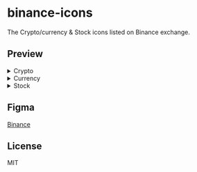 # binance-icons
The Crypto/currency & Stock icons listed on Binance exchange.

## Preview

<details>
  <summary>Crypto</summary>

| Icon | Symbol | Name |
|:----:|-------:|:-----|
| <img src="https://raw.githubusercontent.com/VadimMalykhin/binance-icons/main/crypto/1inch.svg" width="32" height="32" />   | 1inch   | 1inch                           |
| <img src="https://raw.githubusercontent.com/VadimMalykhin/binance-icons/main/crypto/aave.svg" width="32" height="32" />    | aave    | Aave                            |
| <img src="https://raw.githubusercontent.com/VadimMalykhin/binance-icons/main/crypto/acm.svg" width="32" height="32" />     | acm     | AC Milan Fan Token              |
| <img src="https://raw.githubusercontent.com/VadimMalykhin/binance-icons/main/crypto/ada.svg" width="32" height="32" />     | ada     | Cardano                         |
| <img src="https://raw.githubusercontent.com/VadimMalykhin/binance-icons/main/crypto/adx.svg" width="32" height="32" />     | adx     | AdEx                            |
| <img src="https://raw.githubusercontent.com/VadimMalykhin/binance-icons/main/crypto/aergo.svg" width="32" height="32" />   | aergo   | Aergo                           |
| <img src="https://raw.githubusercontent.com/VadimMalykhin/binance-icons/main/crypto/agix.svg" width="32" height="32" />    | agix    | SingularityNET Token            |
| <img src="https://raw.githubusercontent.com/VadimMalykhin/binance-icons/main/crypto/aion.svg" width="32" height="32" />    | aion    | AION                            |
| <img src="https://raw.githubusercontent.com/VadimMalykhin/binance-icons/main/crypto/akro.svg" width="32" height="32" />    | akro    | Akropolis                       |
| <img src="https://raw.githubusercontent.com/VadimMalykhin/binance-icons/main/crypto/algo.svg" width="32" height="32" />    | algo    | Algorand                        |
| <img src="https://raw.githubusercontent.com/VadimMalykhin/binance-icons/main/crypto/alice.svg" width="32" height="32" />   | alice   | My Neighbor Alice               |
| <img src="https://raw.githubusercontent.com/VadimMalykhin/binance-icons/main/crypto/alpha.svg" width="32" height="32" />   | alpha   | Alpha Finance Lab               |
| <img src="https://raw.githubusercontent.com/VadimMalykhin/binance-icons/main/crypto/amb.svg" width="32" height="32" />     | amb     | Ambrosus                        |
| <img src="https://raw.githubusercontent.com/VadimMalykhin/binance-icons/main/crypto/ankr.svg" width="32" height="32" />    | ankr    | Ankr                            |
| <img src="https://raw.githubusercontent.com/VadimMalykhin/binance-icons/main/crypto/ant.svg" width="32" height="32" />     | ant     | Aragon                          |
| <img src="https://raw.githubusercontent.com/VadimMalykhin/binance-icons/main/crypto/appc.svg" width="32" height="32" />    | appc    | AppCoins                        |
| <img src="https://raw.githubusercontent.com/VadimMalykhin/binance-icons/main/crypto/ar.svg" width="32" height="32" />      | ar      | Arweave                         |
| <img src="https://raw.githubusercontent.com/VadimMalykhin/binance-icons/main/crypto/ardr.svg" width="32" height="32" />    | ardr    | Ardor                           |
| <img src="https://raw.githubusercontent.com/VadimMalykhin/binance-icons/main/crypto/ark.svg" width="32" height="32" />     | ark     | Ark                             |
| <img src="https://raw.githubusercontent.com/VadimMalykhin/binance-icons/main/crypto/arpa.svg" width="32" height="32" />    | arpa    | ARPA Chain                      |
| <img src="https://raw.githubusercontent.com/VadimMalykhin/binance-icons/main/crypto/asr.svg" width="32" height="32" />     | asr     | AS Roma Fan Token               |
| <img src="https://raw.githubusercontent.com/VadimMalykhin/binance-icons/main/crypto/ast.svg" width="32" height="32" />     | ast     | AirSwap                         |
| <img src="https://raw.githubusercontent.com/VadimMalykhin/binance-icons/main/crypto/ata.svg" width="32" height="32" />     | ata     | Automata                        |
| <img src="https://raw.githubusercontent.com/VadimMalykhin/binance-icons/main/crypto/atm.svg" width="32" height="32" />     | atm     | Atlético de Madrid Fan Token    |
| <img src="https://raw.githubusercontent.com/VadimMalykhin/binance-icons/main/crypto/atom.svg" width="32" height="32" />    | atom    | Cosmos                          |
| <img src="https://raw.githubusercontent.com/VadimMalykhin/binance-icons/main/crypto/auction.svg" width="32" height="32" /> | auction | Auction                         |
| <img src="https://raw.githubusercontent.com/VadimMalykhin/binance-icons/main/crypto/audio.svg" width="32" height="32" />   | audio   | Audius                          |
| <img src="https://raw.githubusercontent.com/VadimMalykhin/binance-icons/main/crypto/auto.svg" width="32" height="32" />    | auto    | Auto                            |
| <img src="https://raw.githubusercontent.com/VadimMalykhin/binance-icons/main/crypto/ava.svg" width="32" height="32" />     | ava     | Travala.com                     |
| <img src="https://raw.githubusercontent.com/VadimMalykhin/binance-icons/main/crypto/avax.svg" width="32" height="32" />    | avax    | Avalanche                       |
| <img src="https://raw.githubusercontent.com/VadimMalykhin/binance-icons/main/crypto/axs.svg" width="32" height="32" />     | axs     | Axie Infinity                   |
| <img src="https://raw.githubusercontent.com/VadimMalykhin/binance-icons/main/crypto/badger.svg" width="32" height="32" />  | badger  | Badger DAO                      |
| <img src="https://raw.githubusercontent.com/VadimMalykhin/binance-icons/main/crypto/bake.svg" width="32" height="32" />    | bake    | BakeryToken                     |
| <img src="https://raw.githubusercontent.com/VadimMalykhin/binance-icons/main/crypto/bal.svg" width="32" height="32" />     | bal     | Balancer                        |
| <img src="https://raw.githubusercontent.com/VadimMalykhin/binance-icons/main/crypto/band.svg" width="32" height="32" />    | band    | BAND                            |
| <img src="https://raw.githubusercontent.com/VadimMalykhin/binance-icons/main/crypto/bar.svg" width="32" height="32" />     | bar     | FC Barcelona Fan Token BAR      |
| <img src="https://raw.githubusercontent.com/VadimMalykhin/binance-icons/main/crypto/bat.svg" width="32" height="32" />     | bat     | Basic Attention Token           |
| <img src="https://raw.githubusercontent.com/VadimMalykhin/binance-icons/main/crypto/bcd.svg" width="32" height="32" />     | bcd     | Bitcoin Diamond                 |
| <img src="https://raw.githubusercontent.com/VadimMalykhin/binance-icons/main/crypto/bch.svg" width="32" height="32" />     | bch     | Bitcoin Cash                    |
| <img src="https://raw.githubusercontent.com/VadimMalykhin/binance-icons/main/crypto/bcha.svg" width="32" height="32" />    | bcha    | Bitcoin Cash ABC                |
| <img src="https://raw.githubusercontent.com/VadimMalykhin/binance-icons/main/crypto/beam.svg" width="32" height="32" />    | beam    | Beam                            |
| <img src="https://raw.githubusercontent.com/VadimMalykhin/binance-icons/main/crypto/bel.svg" width="32" height="32" />     | bel     | Bella Protocol                  |
| <img src="https://raw.githubusercontent.com/VadimMalykhin/binance-icons/main/crypto/beth.svg" width="32" height="32" />    | beth    | BETH                            |
| <img src="https://raw.githubusercontent.com/VadimMalykhin/binance-icons/main/crypto/bifi.svg" width="32" height="32" />    | bifi    | Beefy.Finance                   |
| <img src="https://raw.githubusercontent.com/VadimMalykhin/binance-icons/main/crypto/blz.svg" width="32" height="32" />     | blz     | Bluzelle                        |
| <img src="https://raw.githubusercontent.com/VadimMalykhin/binance-icons/main/crypto/bnb.svg" width="32" height="32" />     | bnb     | BNB                             |
| <img src="https://raw.githubusercontent.com/VadimMalykhin/binance-icons/main/crypto/bnt.svg" width="32" height="32" />     | bnt     | Bancor                          |
| <img src="https://raw.githubusercontent.com/VadimMalykhin/binance-icons/main/crypto/bot.svg" width="32" height="32" />     | bot     | Bounce Token                    |
| <img src="https://raw.githubusercontent.com/VadimMalykhin/binance-icons/main/crypto/bqx.svg" width="32" height="32" />     | bqx     | Voyager Token                   |
| <img src="https://raw.githubusercontent.com/VadimMalykhin/binance-icons/main/crypto/brd.svg" width="32" height="32" />     | brd     | Bread                           |
| <img src="https://raw.githubusercontent.com/VadimMalykhin/binance-icons/main/crypto/btc.svg" width="32" height="32" />     | btc     | Bitcoin                         |
| <img src="https://raw.githubusercontent.com/VadimMalykhin/binance-icons/main/crypto/btcst.svg" width="32" height="32" />   | btcst   | Bitcoin Standard Hashrate Token |
| <img src="https://raw.githubusercontent.com/VadimMalykhin/binance-icons/main/crypto/btg.svg" width="32" height="32" />     | btg     | Bitcoin Gold                    |
| <img src="https://raw.githubusercontent.com/VadimMalykhin/binance-icons/main/crypto/bts.svg" width="32" height="32" />     | bts     | BitShares                       |
| <img src="https://raw.githubusercontent.com/VadimMalykhin/binance-icons/main/crypto/btt.svg" width="32" height="32" />     | btt     | BitTorrent                      |
| <img src="https://raw.githubusercontent.com/VadimMalykhin/binance-icons/main/crypto/burger.svg" width="32" height="32" />  | burger  | Burger Swap                     |
| <img src="https://raw.githubusercontent.com/VadimMalykhin/binance-icons/main/crypto/busd.svg" width="32" height="32" />    | busd    | BUSD                            |
| <img src="https://raw.githubusercontent.com/VadimMalykhin/binance-icons/main/crypto/bzrx.svg" width="32" height="32" />    | bzrx    | bZx Protocol                    |
| <img src="https://raw.githubusercontent.com/VadimMalykhin/binance-icons/main/crypto/cake.svg" width="32" height="32" />    | cake    | PancakeSwap                     |
| <img src="https://raw.githubusercontent.com/VadimMalykhin/binance-icons/main/crypto/cdt.svg" width="32" height="32" />     | cdt     | Blox                            |
| <img src="https://raw.githubusercontent.com/VadimMalykhin/binance-icons/main/crypto/celo.svg" width="32" height="32" />    | celo    | Celo                            |
| <img src="https://raw.githubusercontent.com/VadimMalykhin/binance-icons/main/crypto/celr.svg" width="32" height="32" />    | celr    | Celer Network                   |
| <img src="https://raw.githubusercontent.com/VadimMalykhin/binance-icons/main/crypto/cfx.svg" width="32" height="32" />     | cfx     | Conflux Network                 |
| <img src="https://raw.githubusercontent.com/VadimMalykhin/binance-icons/main/crypto/chr.svg" width="32" height="32" />     | chr     | Chromia                         |
| <img src="https://raw.githubusercontent.com/VadimMalykhin/binance-icons/main/crypto/chz.svg" width="32" height="32" />     | chz     | Chiliz                          |
| <img src="https://raw.githubusercontent.com/VadimMalykhin/binance-icons/main/crypto/ckb.svg" width="32" height="32" />     | ckb     | CKB                             |
| <img src="https://raw.githubusercontent.com/VadimMalykhin/binance-icons/main/crypto/cloak.svg" width="32" height="32" />   | cloak   | CloakCoin                       |
| <img src="https://raw.githubusercontent.com/VadimMalykhin/binance-icons/main/crypto/cnd.svg" width="32" height="32" />     | cnd     | Cindicator                      |
| <img src="https://raw.githubusercontent.com/VadimMalykhin/binance-icons/main/crypto/cocos.svg" width="32" height="32" />   | cocos   | Cocos-BCX                       |
| <img src="https://raw.githubusercontent.com/VadimMalykhin/binance-icons/main/crypto/comp.svg" width="32" height="32" />    | comp    | Compound                        |
| <img src="https://raw.githubusercontent.com/VadimMalykhin/binance-icons/main/crypto/cos.svg" width="32" height="32" />     | cos     | Contentos                       |
| <img src="https://raw.githubusercontent.com/VadimMalykhin/binance-icons/main/crypto/coti.svg" width="32" height="32" />    | coti    | COTI                            |
| <img src="https://raw.githubusercontent.com/VadimMalykhin/binance-icons/main/crypto/cover.svg" width="32" height="32" />   | cover   | COVER Protocol                  |
| <img src="https://raw.githubusercontent.com/VadimMalykhin/binance-icons/main/crypto/cream.svg" width="32" height="32" />   | cream   | Cream Finance                   |
| <img src="https://raw.githubusercontent.com/VadimMalykhin/binance-icons/main/crypto/crv.svg" width="32" height="32" />     | crv     | Curve                           |
| <img src="https://raw.githubusercontent.com/VadimMalykhin/binance-icons/main/crypto/ctk.svg" width="32" height="32" />     | ctk     | CertiK                          |
| <img src="https://raw.githubusercontent.com/VadimMalykhin/binance-icons/main/crypto/ctsi.svg" width="32" height="32" />    | ctsi    | Cartesi                         |
| <img src="https://raw.githubusercontent.com/VadimMalykhin/binance-icons/main/crypto/ctxc.svg" width="32" height="32" />    | ctxc    | Cortex                          |
| <img src="https://raw.githubusercontent.com/VadimMalykhin/binance-icons/main/crypto/cvc.svg" width="32" height="32" />     | cvc     | Civic                           |
| <img src="https://raw.githubusercontent.com/VadimMalykhin/binance-icons/main/crypto/cvp.svg" width="32" height="32" />     | cvp     | PowerPool                       |
| <img src="https://raw.githubusercontent.com/VadimMalykhin/binance-icons/main/crypto/dai.svg" width="32" height="32" />     | dai     | Dai                             |
| <img src="https://raw.githubusercontent.com/VadimMalykhin/binance-icons/main/crypto/dash.svg" width="32" height="32" />    | dash    | Dash                            |
| <img src="https://raw.githubusercontent.com/VadimMalykhin/binance-icons/main/crypto/data.svg" width="32" height="32" />    | data    | Streamr DATAcoin                |
| <img src="https://raw.githubusercontent.com/VadimMalykhin/binance-icons/main/crypto/dcr.svg" width="32" height="32" />     | dcr     | Decred                          |
| <img src="https://raw.githubusercontent.com/VadimMalykhin/binance-icons/main/crypto/dego.svg" width="32" height="32" />    | dego    | Dego Finance                    |
| <img src="https://raw.githubusercontent.com/VadimMalykhin/binance-icons/main/crypto/dent.svg" width="32" height="32" />    | dent    | DENT                            |
| <img src="https://raw.githubusercontent.com/VadimMalykhin/binance-icons/main/crypto/dexe.svg" width="32" height="32" />    | dexe    | DeXe                            |
| <img src="https://raw.githubusercontent.com/VadimMalykhin/binance-icons/main/crypto/df.svg" width="32" height="32" />      | df      | dForce                          |
| <img src="https://raw.githubusercontent.com/VadimMalykhin/binance-icons/main/crypto/dgb.svg" width="32" height="32" />     | dgb     | DigiByte                        |
| <img src="https://raw.githubusercontent.com/VadimMalykhin/binance-icons/main/crypto/dia.svg" width="32" height="32" />     | dia     | DIA                             |
| <img src="https://raw.githubusercontent.com/VadimMalykhin/binance-icons/main/crypto/dlt.svg" width="32" height="32" />     | dlt     | Agrello                         |
| <img src="https://raw.githubusercontent.com/VadimMalykhin/binance-icons/main/crypto/dnt.svg" width="32" height="32" />     | dnt     | district0x                      |
| <img src="https://raw.githubusercontent.com/VadimMalykhin/binance-icons/main/crypto/dock.svg" width="32" height="32" />    | dock    | DOCK                            |
| <img src="https://raw.githubusercontent.com/VadimMalykhin/binance-icons/main/crypto/dodo.svg" width="32" height="32" />    | dodo    | DODO                            |
| <img src="https://raw.githubusercontent.com/VadimMalykhin/binance-icons/main/crypto/doge.svg" width="32" height="32" />    | doge    | Dogecoin                        |
| <img src="https://raw.githubusercontent.com/VadimMalykhin/binance-icons/main/crypto/dot.svg" width="32" height="32" />     | dot     | Polkadot                        |
| <img src="https://raw.githubusercontent.com/VadimMalykhin/binance-icons/main/crypto/drep.svg" width="32" height="32" />    | drep    | DREP                            |
| <img src="https://raw.githubusercontent.com/VadimMalykhin/binance-icons/main/crypto/dusk.svg" width="32" height="32" />    | dusk    | Dusk Network                    |
| <img src="https://raw.githubusercontent.com/VadimMalykhin/binance-icons/main/crypto/easy.svg" width="32" height="32" />    | easy    | EasyFi                          |
| <img src="https://raw.githubusercontent.com/VadimMalykhin/binance-icons/main/crypto/egld.svg" width="32" height="32" />    | egld    | Elrond eGold                    |
| <img src="https://raw.githubusercontent.com/VadimMalykhin/binance-icons/main/crypto/elf.svg" width="32" height="32" />     | elf     | aelf                            |
| <img src="https://raw.githubusercontent.com/VadimMalykhin/binance-icons/main/crypto/enj.svg" width="32" height="32" />     | enj     | Enjin Coin                      |
| <img src="https://raw.githubusercontent.com/VadimMalykhin/binance-icons/main/crypto/eos.svg" width="32" height="32" />     | eos     | EOS                             |
| <img src="https://raw.githubusercontent.com/VadimMalykhin/binance-icons/main/crypto/eps.svg" width="32" height="32" />     | eps     | Ellipsis                        |
| <img src="https://raw.githubusercontent.com/VadimMalykhin/binance-icons/main/crypto/erd.svg" width="32" height="32" />     | erd     | Elrond                          |
| <img src="https://raw.githubusercontent.com/VadimMalykhin/binance-icons/main/crypto/etc.svg" width="32" height="32" />     | etc     | Ethereum Classic                |
| <img src="https://raw.githubusercontent.com/VadimMalykhin/binance-icons/main/crypto/eth.svg" width="32" height="32" />     | eth     | Ethereum                        |
| <img src="https://raw.githubusercontent.com/VadimMalykhin/binance-icons/main/crypto/evx.svg" width="32" height="32" />     | evx     | Everex                          |
| <img src="https://raw.githubusercontent.com/VadimMalykhin/binance-icons/main/crypto/ez.svg" width="32" height="32" />      | ez      | EasyFi                          |
| <img src="https://raw.githubusercontent.com/VadimMalykhin/binance-icons/main/crypto/fet.svg" width="32" height="32" />     | fet     | Fetch.AI                        |
| <img src="https://raw.githubusercontent.com/VadimMalykhin/binance-icons/main/crypto/fil.svg" width="32" height="32" />     | fil     | Filecoin                        |
| <img src="https://raw.githubusercontent.com/VadimMalykhin/binance-icons/main/crypto/fio.svg" width="32" height="32" />     | fio     | FIO Protocol                    |
| <img src="https://raw.githubusercontent.com/VadimMalykhin/binance-icons/main/crypto/firo.svg" width="32" height="32" />    | firo    | Firo                            |
| <img src="https://raw.githubusercontent.com/VadimMalykhin/binance-icons/main/crypto/fis.svg" width="32" height="32" />     | fis     | Stafi                           |
| <img src="https://raw.githubusercontent.com/VadimMalykhin/binance-icons/main/crypto/flm.svg" width="32" height="32" />     | flm     | Flamingo                        |
| <img src="https://raw.githubusercontent.com/VadimMalykhin/binance-icons/main/crypto/for.svg" width="32" height="32" />     | for     | ForTube                         |
| <img src="https://raw.githubusercontent.com/VadimMalykhin/binance-icons/main/crypto/forth.svg" width="32" height="32" />   | forth   | Ampleforth Governance Token     |
| <img src="https://raw.githubusercontent.com/VadimMalykhin/binance-icons/main/crypto/front.svg" width="32" height="32" />   | front   | Frontier                        |
| <img src="https://raw.githubusercontent.com/VadimMalykhin/binance-icons/main/crypto/ftm.svg" width="32" height="32" />     | ftm     | Fantom                          |
| <img src="https://raw.githubusercontent.com/VadimMalykhin/binance-icons/main/crypto/ftt.svg" width="32" height="32" />     | ftt     | FTX Token                       |
| <img src="https://raw.githubusercontent.com/VadimMalykhin/binance-icons/main/crypto/fun.svg" width="32" height="32" />     | fun     | FunToken                        |
| <img src="https://raw.githubusercontent.com/VadimMalykhin/binance-icons/main/crypto/fxs.svg" width="32" height="32" />     | fxs     | Frax Share                      |
| <img src="https://raw.githubusercontent.com/VadimMalykhin/binance-icons/main/crypto/gas.svg" width="32" height="32" />     | gas     | NeoGas                          |
| <img src="https://raw.githubusercontent.com/VadimMalykhin/binance-icons/main/crypto/ghst.svg" width="32" height="32" />    | ghst    | Aavegotchi                      |
| <img src="https://raw.githubusercontent.com/VadimMalykhin/binance-icons/main/crypto/glm.svg" width="32" height="32" />     | glm     | Golem                           |
| <img src="https://raw.githubusercontent.com/VadimMalykhin/binance-icons/main/crypto/go.svg" width="32" height="32" />      | go      | GoChain                         |
| <img src="https://raw.githubusercontent.com/VadimMalykhin/binance-icons/main/crypto/grs.svg" width="32" height="32" />     | grs     | Groestlcoin                     |
| <img src="https://raw.githubusercontent.com/VadimMalykhin/binance-icons/main/crypto/grt.svg" width="32" height="32" />     | grt     | The Graph                       |
| <img src="https://raw.githubusercontent.com/VadimMalykhin/binance-icons/main/crypto/gtc.svg" width="32" height="32" />     | gtc     | Gitcoin                         |
| <img src="https://raw.githubusercontent.com/VadimMalykhin/binance-icons/main/crypto/gto.svg" width="32" height="32" />     | gto     | Gifto                           |
| <img src="https://raw.githubusercontent.com/VadimMalykhin/binance-icons/main/crypto/gvt.svg" width="32" height="32" />     | gvt     | Genesis Vision                  |
| <img src="https://raw.githubusercontent.com/VadimMalykhin/binance-icons/main/crypto/gxs.svg" width="32" height="32" />     | gxs     | GXChain                         |
| <img src="https://raw.githubusercontent.com/VadimMalykhin/binance-icons/main/crypto/hard.svg" width="32" height="32" />    | hard    | HARD Protocol                   |
| <img src="https://raw.githubusercontent.com/VadimMalykhin/binance-icons/main/crypto/hbar.svg" width="32" height="32" />    | hbar    | Hedera Hashgraph                |
| <img src="https://raw.githubusercontent.com/VadimMalykhin/binance-icons/main/crypto/hegic.svg" width="32" height="32" />   | hegic   | Hegic                           |
| <img src="https://raw.githubusercontent.com/VadimMalykhin/binance-icons/main/crypto/hive.svg" width="32" height="32" />    | hive    | Hive                            |
| <img src="https://raw.githubusercontent.com/VadimMalykhin/binance-icons/main/crypto/hnt.svg" width="32" height="32" />     | hnt     | Helium                          |
| <img src="https://raw.githubusercontent.com/VadimMalykhin/binance-icons/main/crypto/hot.svg" width="32" height="32" />     | hot     | Holo                            |
| <img src="https://raw.githubusercontent.com/VadimMalykhin/binance-icons/main/crypto/icp.svg" width="32" height="32" />     | icp     | Internet Computer               |
| <img src="https://raw.githubusercontent.com/VadimMalykhin/binance-icons/main/crypto/icx.svg" width="32" height="32" />     | icx     | ICON                            |
| <img src="https://raw.githubusercontent.com/VadimMalykhin/binance-icons/main/crypto/idex.svg" width="32" height="32" />    | idex    | IDEX                            |
| <img src="https://raw.githubusercontent.com/VadimMalykhin/binance-icons/main/crypto/inj.svg" width="32" height="32" />     | inj     | Injective Protocol              |
| <img src="https://raw.githubusercontent.com/VadimMalykhin/binance-icons/main/crypto/iost.svg" width="32" height="32" />    | iost    | IOST                            |
| <img src="https://raw.githubusercontent.com/VadimMalykhin/binance-icons/main/crypto/iota.svg" width="32" height="32" />    | iota    | MIOTA                           |
| <img src="https://raw.githubusercontent.com/VadimMalykhin/binance-icons/main/crypto/iotx.svg" width="32" height="32" />    | iotx    | IoTeX                           |
| <img src="https://raw.githubusercontent.com/VadimMalykhin/binance-icons/main/crypto/iq.svg" width="32" height="32" />      | iq      | Everipedia                      |
| <img src="https://raw.githubusercontent.com/VadimMalykhin/binance-icons/main/crypto/iris.svg" width="32" height="32" />    | iris    | IRISnet                         |
| <img src="https://raw.githubusercontent.com/VadimMalykhin/binance-icons/main/crypto/jst.svg" width="32" height="32" />     | jst     | JUST                            |
| <img src="https://raw.githubusercontent.com/VadimMalykhin/binance-icons/main/crypto/juv.svg" width="32" height="32" />     | juv     | Juventus Fan Token              |
| <img src="https://raw.githubusercontent.com/VadimMalykhin/binance-icons/main/crypto/kava.svg" width="32" height="32" />    | kava    | Kava                            |
| <img src="https://raw.githubusercontent.com/VadimMalykhin/binance-icons/main/crypto/keep.svg" width="32" height="32" />    | keep    |                                 |
| <img src="https://raw.githubusercontent.com/VadimMalykhin/binance-icons/main/crypto/key.svg" width="32" height="32" />     | key     | Selfkey                         |
| <img src="https://raw.githubusercontent.com/VadimMalykhin/binance-icons/main/crypto/kmd.svg" width="32" height="32" />     | kmd     | Komodo                          |
| <img src="https://raw.githubusercontent.com/VadimMalykhin/binance-icons/main/crypto/knc.svg" width="32" height="32" />     | knc     | KyberNetwork                    |
| <img src="https://raw.githubusercontent.com/VadimMalykhin/binance-icons/main/crypto/kp3r.svg" width="32" height="32" />    | kp3r    | Keep3rV1                        |
| <img src="https://raw.githubusercontent.com/VadimMalykhin/binance-icons/main/crypto/ksm.svg" width="32" height="32" />     | ksm     | Kusama                          |
| <img src="https://raw.githubusercontent.com/VadimMalykhin/binance-icons/main/crypto/lina.svg" width="32" height="32" />    | lina    | Linear                          |
| <img src="https://raw.githubusercontent.com/VadimMalykhin/binance-icons/main/crypto/link.svg" width="32" height="32" />    | link    | ChainLink                       |
| <img src="https://raw.githubusercontent.com/VadimMalykhin/binance-icons/main/crypto/lit.svg" width="32" height="32" />     | lit     | Litentry                        |
| <img src="https://raw.githubusercontent.com/VadimMalykhin/binance-icons/main/crypto/loom.svg" width="32" height="32" />    | loom    | Loom Network                    |
| <img src="https://raw.githubusercontent.com/VadimMalykhin/binance-icons/main/crypto/lpt.svg" width="32" height="32" />     | lpt     | Livepeer                        |
| <img src="https://raw.githubusercontent.com/VadimMalykhin/binance-icons/main/crypto/lrc.svg" width="32" height="32" />     | lrc     | Loopring                        |
| <img src="https://raw.githubusercontent.com/VadimMalykhin/binance-icons/main/crypto/lsk.svg" width="32" height="32" />     | lsk     | Lisk                            |
| <img src="https://raw.githubusercontent.com/VadimMalykhin/binance-icons/main/crypto/ltc.svg" width="32" height="32" />     | ltc     | Litecoin                        |
| <img src="https://raw.githubusercontent.com/VadimMalykhin/binance-icons/main/crypto/lto.svg" width="32" height="32" />     | lto     | LTO Network                     |
| <img src="https://raw.githubusercontent.com/VadimMalykhin/binance-icons/main/crypto/luna.svg" width="32" height="32" />    | luna    | Terra                           |
| <img src="https://raw.githubusercontent.com/VadimMalykhin/binance-icons/main/crypto/mana.svg" width="32" height="32" />    | mana    | Decentraland                    |
| <img src="https://raw.githubusercontent.com/VadimMalykhin/binance-icons/main/crypto/mask.svg" width="32" height="32" />    | mask    | Mask Network                    |
| <img src="https://raw.githubusercontent.com/VadimMalykhin/binance-icons/main/crypto/matic.svg" width="32" height="32" />   | matic   | Polygon                         |
| <img src="https://raw.githubusercontent.com/VadimMalykhin/binance-icons/main/crypto/mbl.svg" width="32" height="32" />     | mbl     | MovieBloc                       |
| <img src="https://raw.githubusercontent.com/VadimMalykhin/binance-icons/main/crypto/mda.svg" width="32" height="32" />     | mda     | Moeda Loyalty Points            |
| <img src="https://raw.githubusercontent.com/VadimMalykhin/binance-icons/main/crypto/mdt.svg" width="32" height="32" />     | mdt     | Measurable Data Token           |
| <img src="https://raw.githubusercontent.com/VadimMalykhin/binance-icons/main/crypto/mft.svg" width="32" height="32" />     | mft     | Mainframe                       |
| <img src="https://raw.githubusercontent.com/VadimMalykhin/binance-icons/main/crypto/mir.svg" width="32" height="32" />     | mir     | Mirror Protocol                 |
| <img src="https://raw.githubusercontent.com/VadimMalykhin/binance-icons/main/crypto/mith.svg" width="32" height="32" />    | mith    | Mithril                         |
| <img src="https://raw.githubusercontent.com/VadimMalykhin/binance-icons/main/crypto/mkr.svg" width="32" height="32" />     | mkr     | Maker                           |
| <img src="https://raw.githubusercontent.com/VadimMalykhin/binance-icons/main/crypto/mth.svg" width="32" height="32" />     | mth     | Monetha                         |
| <img src="https://raw.githubusercontent.com/VadimMalykhin/binance-icons/main/crypto/mtl.svg" width="32" height="32" />     | mtl     | Metal                           |
| <img src="https://raw.githubusercontent.com/VadimMalykhin/binance-icons/main/crypto/nano.svg" width="32" height="32" />    | nano    | NANO                            |
| <img src="https://raw.githubusercontent.com/VadimMalykhin/binance-icons/main/crypto/nas.svg" width="32" height="32" />     | nas     | Nebulas                         |
| <img src="https://raw.githubusercontent.com/VadimMalykhin/binance-icons/main/crypto/nav.svg" width="32" height="32" />     | nav     | Navcoin                         |
| <img src="https://raw.githubusercontent.com/VadimMalykhin/binance-icons/main/crypto/nbs.svg" width="32" height="32" />     | nbs     | New BitShares                   |
| <img src="https://raw.githubusercontent.com/VadimMalykhin/binance-icons/main/crypto/ncash.svg" width="32" height="32" />   | ncash   | Nucleus Vision                  |
| <img src="https://raw.githubusercontent.com/VadimMalykhin/binance-icons/main/crypto/near.svg" width="32" height="32" />    | near    | NEAR Protocol                   |
| <img src="https://raw.githubusercontent.com/VadimMalykhin/binance-icons/main/crypto/nebl.svg" width="32" height="32" />    | nebl    | Neblio                          |
| <img src="https://raw.githubusercontent.com/VadimMalykhin/binance-icons/main/crypto/neo.svg" width="32" height="32" />     | neo     | NEO                             |
| <img src="https://raw.githubusercontent.com/VadimMalykhin/binance-icons/main/crypto/nkn.svg" width="32" height="32" />     | nkn     | NKN                             |
| <img src="https://raw.githubusercontent.com/VadimMalykhin/binance-icons/main/crypto/nmr.svg" width="32" height="32" />     | nmr     | Numeraire                       |
| <img src="https://raw.githubusercontent.com/VadimMalykhin/binance-icons/main/crypto/nu.svg" width="32" height="32" />      | nu      | NuCypher                        |
| <img src="https://raw.githubusercontent.com/VadimMalykhin/binance-icons/main/crypto/nuls.svg" width="32" height="32" />    | nuls    | Nuls                            |
| <img src="https://raw.githubusercontent.com/VadimMalykhin/binance-icons/main/crypto/nxs.svg" width="32" height="32" />     | nxs     | Nexus                           |
| <img src="https://raw.githubusercontent.com/VadimMalykhin/binance-icons/main/crypto/oax.svg" width="32" height="32" />     | oax     | openANX                         |
| <img src="https://raw.githubusercontent.com/VadimMalykhin/binance-icons/main/crypto/ocean.svg" width="32" height="32" />   | ocean   | Ocean Protocol                  |
| <img src="https://raw.githubusercontent.com/VadimMalykhin/binance-icons/main/crypto/og.svg" width="32" height="32" />      | og      | OG Fan Token                    |
| <img src="https://raw.githubusercontent.com/VadimMalykhin/binance-icons/main/crypto/ogn.svg" width="32" height="32" />     | ogn     | OriginToken                     |
| <img src="https://raw.githubusercontent.com/VadimMalykhin/binance-icons/main/crypto/om.svg" width="32" height="32" />      | om      | MANTRA DAO                      |
| <img src="https://raw.githubusercontent.com/VadimMalykhin/binance-icons/main/crypto/omg.svg" width="32" height="32" />     | omg     | OMG Network                     |
| <img src="https://raw.githubusercontent.com/VadimMalykhin/binance-icons/main/crypto/one.svg" width="32" height="32" />     | one     | Harmony                         |
| <img src="https://raw.githubusercontent.com/VadimMalykhin/binance-icons/main/crypto/ong.svg" width="32" height="32" />     | ong     | Ontology Gas                    |
| <img src="https://raw.githubusercontent.com/VadimMalykhin/binance-icons/main/crypto/ont.svg" width="32" height="32" />     | ont     | Ontology                        |
| <img src="https://raw.githubusercontent.com/VadimMalykhin/binance-icons/main/crypto/orn.svg" width="32" height="32" />     | orn     | Orion Protocol                  |
| <img src="https://raw.githubusercontent.com/VadimMalykhin/binance-icons/main/crypto/ost.svg" width="32" height="32" />     | ost     | OST                             |
| <img src="https://raw.githubusercontent.com/VadimMalykhin/binance-icons/main/crypto/oxt.svg" width="32" height="32" />     | oxt     | Orchid                          |
| <img src="https://raw.githubusercontent.com/VadimMalykhin/binance-icons/main/crypto/pax.svg" width="32" height="32" />     | pax     | Paxos Standard                  |
| <img src="https://raw.githubusercontent.com/VadimMalykhin/binance-icons/main/crypto/paxg.svg" width="32" height="32" />    | paxg    | PAX Gold                        |
| <img src="https://raw.githubusercontent.com/VadimMalykhin/binance-icons/main/crypto/perl.svg" width="32" height="32" />    | perl    | Perlin                          |
| <img src="https://raw.githubusercontent.com/VadimMalykhin/binance-icons/main/crypto/perp.svg" width="32" height="32" />    | perp    | Perpetual Protocol              |
| <img src="https://raw.githubusercontent.com/VadimMalykhin/binance-icons/main/crypto/pha.svg" width="32" height="32" />     | pha     | Phala.Network                   |
| <img src="https://raw.githubusercontent.com/VadimMalykhin/binance-icons/main/crypto/phb.svg" width="32" height="32" />     | phb     | Phoenix Global                  |
| <img src="https://raw.githubusercontent.com/VadimMalykhin/binance-icons/main/crypto/pivx.svg" width="32" height="32" />    | pivx    | PIVX                            |
| <img src="https://raw.githubusercontent.com/VadimMalykhin/binance-icons/main/crypto/pnt.svg" width="32" height="32" />     | pnt     | pNetwork                        |
| <img src="https://raw.githubusercontent.com/VadimMalykhin/binance-icons/main/crypto/poa.svg" width="32" height="32" />     | poa     | POA Network                     |
| <img src="https://raw.githubusercontent.com/VadimMalykhin/binance-icons/main/crypto/pols.svg" width="32" height="32" />    | pols    | Polkastarter                    |
| <img src="https://raw.githubusercontent.com/VadimMalykhin/binance-icons/main/crypto/poly.svg" width="32" height="32" />    | poly    | Polymath                        |
| <img src="https://raw.githubusercontent.com/VadimMalykhin/binance-icons/main/crypto/pond.svg" width="32" height="32" />    | pond    | Marlin                          |
| <img src="https://raw.githubusercontent.com/VadimMalykhin/binance-icons/main/crypto/powr.svg" width="32" height="32" />    | powr    | PowerLedger                     |
| <img src="https://raw.githubusercontent.com/VadimMalykhin/binance-icons/main/crypto/ppt.svg" width="32" height="32" />     | ppt     | Populous                        |
| <img src="https://raw.githubusercontent.com/VadimMalykhin/binance-icons/main/crypto/prom.svg" width="32" height="32" />    | prom    | Prometeus                       |
| <img src="https://raw.githubusercontent.com/VadimMalykhin/binance-icons/main/crypto/pros.svg" width="32" height="32" />    | pros    | Prosper                         |
| <img src="https://raw.githubusercontent.com/VadimMalykhin/binance-icons/main/crypto/psg.svg" width="32" height="32" />     | psg     | Paris Saint-Germain Fan Token   |
| <img src="https://raw.githubusercontent.com/VadimMalykhin/binance-icons/main/crypto/pundix.svg" width="32" height="32" />  | pundix  | Pundi X                         |
| <img src="https://raw.githubusercontent.com/VadimMalykhin/binance-icons/main/crypto/qkc.svg" width="32" height="32" />     | qkc     | QuarkChain                      |
| <img src="https://raw.githubusercontent.com/VadimMalykhin/binance-icons/main/crypto/qlc.svg" width="32" height="32" />     | qlc     | QLC Chain                       |
| <img src="https://raw.githubusercontent.com/VadimMalykhin/binance-icons/main/crypto/qsp.svg" width="32" height="32" />     | qsp     | Quantstamp                      |
| <img src="https://raw.githubusercontent.com/VadimMalykhin/binance-icons/main/crypto/qtum.svg" width="32" height="32" />    | qtum    | Qtum                            |
| <img src="https://raw.githubusercontent.com/VadimMalykhin/binance-icons/main/crypto/ramp.svg" width="32" height="32" />    | ramp    | RAMP                            |
| <img src="https://raw.githubusercontent.com/VadimMalykhin/binance-icons/main/crypto/rcn.svg" width="32" height="32" />     | rcn     | Ripio Credit Network            |
| <img src="https://raw.githubusercontent.com/VadimMalykhin/binance-icons/main/crypto/rdn.svg" width="32" height="32" />     | rdn     | Raiden Network Token            |
| <img src="https://raw.githubusercontent.com/VadimMalykhin/binance-icons/main/crypto/reef.svg" width="32" height="32" />    | reef    | Reef Finance                    |
| <img src="https://raw.githubusercontent.com/VadimMalykhin/binance-icons/main/crypto/ren.svg" width="32" height="32" />     | ren     | Ren                             |
| <img src="https://raw.githubusercontent.com/VadimMalykhin/binance-icons/main/crypto/renbtc.svg" width="32" height="32" />  | renbtc  | renBTC                          |
| <img src="https://raw.githubusercontent.com/VadimMalykhin/binance-icons/main/crypto/rep.svg" width="32" height="32" />     | rep     | Augur v2                        |
| <img src="https://raw.githubusercontent.com/VadimMalykhin/binance-icons/main/crypto/req.svg" width="32" height="32" />     | req     | Request Network                 |
| <img src="https://raw.githubusercontent.com/VadimMalykhin/binance-icons/main/crypto/rif.svg" width="32" height="32" />     | rif     | RSK Infrastructure Framework    |
| <img src="https://raw.githubusercontent.com/VadimMalykhin/binance-icons/main/crypto/rlc.svg" width="32" height="32" />     | rlc     | iExecRLC                        |
| <img src="https://raw.githubusercontent.com/VadimMalykhin/binance-icons/main/crypto/rose.svg" width="32" height="32" />    | rose    | Oasis Network                   |
| <img src="https://raw.githubusercontent.com/VadimMalykhin/binance-icons/main/crypto/rsr.svg" width="32" height="32" />     | rsr     | Reserve Rights                  |
| <img src="https://raw.githubusercontent.com/VadimMalykhin/binance-icons/main/crypto/rune.svg" width="32" height="32" />    | rune    | THORChain                       |
| <img src="https://raw.githubusercontent.com/VadimMalykhin/binance-icons/main/crypto/rvn.svg" width="32" height="32" />     | rvn     | Ravencoin                       |
| <img src="https://raw.githubusercontent.com/VadimMalykhin/binance-icons/main/crypto/sand.svg" width="32" height="32" />    | sand    | The Sandbox                     |
| <img src="https://raw.githubusercontent.com/VadimMalykhin/binance-icons/main/crypto/sc.svg" width="32" height="32" />      | sc      | Siacoin                         |
| <img src="https://raw.githubusercontent.com/VadimMalykhin/binance-icons/main/crypto/scrt.svg" width="32" height="32" />    | scrt    | Secret                          |
| <img src="https://raw.githubusercontent.com/VadimMalykhin/binance-icons/main/crypto/sfp.svg" width="32" height="32" />     | sfp     | SafePal                         |
| <img src="https://raw.githubusercontent.com/VadimMalykhin/binance-icons/main/crypto/shib.svg" width="32" height="32" />    | shib    | SHIBA INU                       |
| <img src="https://raw.githubusercontent.com/VadimMalykhin/binance-icons/main/crypto/skl.svg" width="32" height="32" />     | skl     | SKALE Network                   |
| <img src="https://raw.githubusercontent.com/VadimMalykhin/binance-icons/main/crypto/sky.svg" width="32" height="32" />     | sky     | Skycoin                         |
| <img src="https://raw.githubusercontent.com/VadimMalykhin/binance-icons/main/crypto/slp.svg" width="32" height="32" />     | slp     | Smooth Love Potion              |
| <img src="https://raw.githubusercontent.com/VadimMalykhin/binance-icons/main/crypto/sngls.svg" width="32" height="32" />   | sngls   | Breaker                         |
| <img src="https://raw.githubusercontent.com/VadimMalykhin/binance-icons/main/crypto/snm.svg" width="32" height="32" />     | snm     | SONM                            |
| <img src="https://raw.githubusercontent.com/VadimMalykhin/binance-icons/main/crypto/snt.svg" width="32" height="32" />     | snt     | Status                          |
| <img src="https://raw.githubusercontent.com/VadimMalykhin/binance-icons/main/crypto/snx.svg" width="32" height="32" />     | snx     | Synthetix Network Token         |
| <img src="https://raw.githubusercontent.com/VadimMalykhin/binance-icons/main/crypto/sol.svg" width="32" height="32" />     | sol     | Solana                          |
| <img src="https://raw.githubusercontent.com/VadimMalykhin/binance-icons/main/crypto/sparta.svg" width="32" height="32" />  | sparta  | Spartan Protocol                |
| <img src="https://raw.githubusercontent.com/VadimMalykhin/binance-icons/main/crypto/srm.svg" width="32" height="32" />     | srm     | Serum                           |
| <img src="https://raw.githubusercontent.com/VadimMalykhin/binance-icons/main/crypto/steem.svg" width="32" height="32" />   | steem   | Steem                           |
| <img src="https://raw.githubusercontent.com/VadimMalykhin/binance-icons/main/crypto/stmx.svg" width="32" height="32" />    | stmx    | StormX                          |
| <img src="https://raw.githubusercontent.com/VadimMalykhin/binance-icons/main/crypto/storj.svg" width="32" height="32" />   | storj   | Storj                           |
| <img src="https://raw.githubusercontent.com/VadimMalykhin/binance-icons/main/crypto/stpt.svg" width="32" height="32" />    | stpt    | Standard Tokenization Protocol  |
| <img src="https://raw.githubusercontent.com/VadimMalykhin/binance-icons/main/crypto/strax.svg" width="32" height="32" />   | strax   | Stratis                         |
| <img src="https://raw.githubusercontent.com/VadimMalykhin/binance-icons/main/crypto/stx.svg" width="32" height="32" />     | stx     | Stacks                          |
| <img src="https://raw.githubusercontent.com/VadimMalykhin/binance-icons/main/crypto/sun.svg" width="32" height="32" />     | sun     | SUN                             |
| <img src="https://raw.githubusercontent.com/VadimMalykhin/binance-icons/main/crypto/super.svg" width="32" height="32" />   | super   | SuperFarm                       |
| <img src="https://raw.githubusercontent.com/VadimMalykhin/binance-icons/main/crypto/susd.svg" width="32" height="32" />    | susd    | sUSD                            |
| <img src="https://raw.githubusercontent.com/VadimMalykhin/binance-icons/main/crypto/sushi.svg" width="32" height="32" />   | sushi   | Sushi                           |
| <img src="https://raw.githubusercontent.com/VadimMalykhin/binance-icons/main/crypto/swrv.svg" width="32" height="32" />    | swrv    | Swerve                          |
| <img src="https://raw.githubusercontent.com/VadimMalykhin/binance-icons/main/crypto/sxp.svg" width="32" height="32" />     | sxp     | Swipe                           |
| <img src="https://raw.githubusercontent.com/VadimMalykhin/binance-icons/main/crypto/sys.svg" width="32" height="32" />     | sys     | Syscoin                         |
| <img src="https://raw.githubusercontent.com/VadimMalykhin/binance-icons/main/crypto/tct.svg" width="32" height="32" />     | tct     | TokenClub Token                 |
| <img src="https://raw.githubusercontent.com/VadimMalykhin/binance-icons/main/crypto/tfuel.svg" width="32" height="32" />   | tfuel   | Theta Fuel                      |
| <img src="https://raw.githubusercontent.com/VadimMalykhin/binance-icons/main/crypto/theta.svg" width="32" height="32" />   | theta   | Theta Token                     |
| <img src="https://raw.githubusercontent.com/VadimMalykhin/binance-icons/main/crypto/tko.svg" width="32" height="32" />     | tko     | Tokocrypto                      |
| <img src="https://raw.githubusercontent.com/VadimMalykhin/binance-icons/main/crypto/tlm.svg" width="32" height="32" />     | tlm     | Alien Worlds                    |
| <img src="https://raw.githubusercontent.com/VadimMalykhin/binance-icons/main/crypto/tomo.svg" width="32" height="32" />    | tomo    | TomoChain                       |
| <img src="https://raw.githubusercontent.com/VadimMalykhin/binance-icons/main/crypto/torn.svg" width="32" height="32" />    | torn    | Tornado Cash                    |
| <img src="https://raw.githubusercontent.com/VadimMalykhin/binance-icons/main/crypto/trb.svg" width="32" height="32" />     | trb     | Tellor Tributes                 |
| <img src="https://raw.githubusercontent.com/VadimMalykhin/binance-icons/main/crypto/troy.svg" width="32" height="32" />    | troy    | Troy                            |
| <img src="https://raw.githubusercontent.com/VadimMalykhin/binance-icons/main/crypto/tru.svg" width="32" height="32" />     | tru     | TrueFi                          |
| <img src="https://raw.githubusercontent.com/VadimMalykhin/binance-icons/main/crypto/trx.svg" width="32" height="32" />     | trx     | TRON                            |
| <img src="https://raw.githubusercontent.com/VadimMalykhin/binance-icons/main/crypto/tusd.svg" width="32" height="32" />    | tusd    | TrueUSD                         |
| <img src="https://raw.githubusercontent.com/VadimMalykhin/binance-icons/main/crypto/tvk.svg" width="32" height="32" />     | tvk     | Terra Virtua                    |
| <img src="https://raw.githubusercontent.com/VadimMalykhin/binance-icons/main/crypto/twt.svg" width="32" height="32" />     | twt     | Trust Wallet Token              |
| <img src="https://raw.githubusercontent.com/VadimMalykhin/binance-icons/main/crypto/uft.svg" width="32" height="32" />     | uft     | UniLend                         |
| <img src="https://raw.githubusercontent.com/VadimMalykhin/binance-icons/main/crypto/uma.svg" width="32" height="32" />     | uma     | UMA                             |
| <img src="https://raw.githubusercontent.com/VadimMalykhin/binance-icons/main/crypto/unfi.svg" width="32" height="32" />    | unfi    | Unifi Protocol DAO              |
| <img src="https://raw.githubusercontent.com/VadimMalykhin/binance-icons/main/crypto/uni.svg" width="32" height="32" />     | uni     | Uniswap                         |
| <img src="https://raw.githubusercontent.com/VadimMalykhin/binance-icons/main/crypto/usdc.svg" width="32" height="32" />    | usdc    | USD Coin                        |
| <img src="https://raw.githubusercontent.com/VadimMalykhin/binance-icons/main/crypto/usdt.svg" width="32" height="32" />    | usdt    | TetherUS                        |
| <img src="https://raw.githubusercontent.com/VadimMalykhin/binance-icons/main/crypto/utk.svg" width="32" height="32" />     | utk     | Utrust                          |
| <img src="https://raw.githubusercontent.com/VadimMalykhin/binance-icons/main/crypto/vet.svg" width="32" height="32" />     | vet     | VeChain                         |
| <img src="https://raw.githubusercontent.com/VadimMalykhin/binance-icons/main/crypto/via.svg" width="32" height="32" />     | via     | Viacoin                         |
| <img src="https://raw.githubusercontent.com/VadimMalykhin/binance-icons/main/crypto/vib.svg" width="32" height="32" />     | vib     | Viberate                        |
| <img src="https://raw.githubusercontent.com/VadimMalykhin/binance-icons/main/crypto/vidt.svg" width="32" height="32" />    | vidt    | VIDT Datalink                   |
| <img src="https://raw.githubusercontent.com/VadimMalykhin/binance-icons/main/crypto/vite.svg" width="32" height="32" />    | vite    | VITE                            |
| <img src="https://raw.githubusercontent.com/VadimMalykhin/binance-icons/main/crypto/vtho.svg" width="32" height="32" />    | vtho    | VeThor Token                    |
| <img src="https://raw.githubusercontent.com/VadimMalykhin/binance-icons/main/crypto/wabi.svg" width="32" height="32" />    | wabi    | TAEL                            |
| <img src="https://raw.githubusercontent.com/VadimMalykhin/binance-icons/main/crypto/wan.svg" width="32" height="32" />     | wan     | Wanchain                        |
| <img src="https://raw.githubusercontent.com/VadimMalykhin/binance-icons/main/crypto/waves.svg" width="32" height="32" />   | waves   | Waves                           |
| <img src="https://raw.githubusercontent.com/VadimMalykhin/binance-icons/main/crypto/wbtc.svg" width="32" height="32" />    | wbtc    | Wrapped Bitcoin                 |
| <img src="https://raw.githubusercontent.com/VadimMalykhin/binance-icons/main/crypto/win.svg" width="32" height="32" />     | win     | WINK                            |
| <img src="https://raw.githubusercontent.com/VadimMalykhin/binance-icons/main/crypto/wing.svg" width="32" height="32" />    | wing    | Wing Token                      |
| <img src="https://raw.githubusercontent.com/VadimMalykhin/binance-icons/main/crypto/wnxm.svg" width="32" height="32" />    | wnxm    | Wrapped NXM                     |
| <img src="https://raw.githubusercontent.com/VadimMalykhin/binance-icons/main/crypto/wpr.svg" width="32" height="32" />     | wpr     | WePower                         |
| <img src="https://raw.githubusercontent.com/VadimMalykhin/binance-icons/main/crypto/wrx.svg" width="32" height="32" />     | wrx     | WazirX                          |
| <img src="https://raw.githubusercontent.com/VadimMalykhin/binance-icons/main/crypto/wtc.svg" width="32" height="32" />     | wtc     | Walton                          |
| <img src="https://raw.githubusercontent.com/VadimMalykhin/binance-icons/main/crypto/xem.svg" width="32" height="32" />     | xem     | NEM                             |
| <img src="https://raw.githubusercontent.com/VadimMalykhin/binance-icons/main/crypto/xlm.svg" width="32" height="32" />     | xlm     | Stellar Lumens                  |
| <img src="https://raw.githubusercontent.com/VadimMalykhin/binance-icons/main/crypto/xmr.svg" width="32" height="32" />     | xmr     | Monero                          |
| <img src="https://raw.githubusercontent.com/VadimMalykhin/binance-icons/main/crypto/xrp.svg" width="32" height="32" />     | xrp     | Ripple                          |
| <img src="https://raw.githubusercontent.com/VadimMalykhin/binance-icons/main/crypto/xtz.svg" width="32" height="32" />     | xtz     | Tezos                           |
| <img src="https://raw.githubusercontent.com/VadimMalykhin/binance-icons/main/crypto/xvg.svg" width="32" height="32" />     | xvg     | Verge                           |
| <img src="https://raw.githubusercontent.com/VadimMalykhin/binance-icons/main/crypto/xvs.svg" width="32" height="32" />     | xvs     | Venus                           |
| <img src="https://raw.githubusercontent.com/VadimMalykhin/binance-icons/main/crypto/xym.svg" width="32" height="32" />     | xym     | Symbol                          |
| <img src="https://raw.githubusercontent.com/VadimMalykhin/binance-icons/main/crypto/yfi.svg" width="32" height="32" />     | yfi     | yearn.finance                   |
| <img src="https://raw.githubusercontent.com/VadimMalykhin/binance-icons/main/crypto/yfii.svg" width="32" height="32" />    | yfii    | DFI.Money                       |
| <img src="https://raw.githubusercontent.com/VadimMalykhin/binance-icons/main/crypto/yoyo.svg" width="32" height="32" />    | yoyo    | YOYOW                           |
| <img src="https://raw.githubusercontent.com/VadimMalykhin/binance-icons/main/crypto/zec.svg" width="32" height="32" />     | zec     | Zcash                           |
| <img src="https://raw.githubusercontent.com/VadimMalykhin/binance-icons/main/crypto/zen.svg" width="32" height="32" />     | zen     | Horizen                         |
| <img src="https://raw.githubusercontent.com/VadimMalykhin/binance-icons/main/crypto/zil.svg" width="32" height="32" />     | zil     | Zilliqa                         |
| <img src="https://raw.githubusercontent.com/VadimMalykhin/binance-icons/main/crypto/zrx.svg" width="32" height="32" />     | zrx     | 0x                              |
</details>

<details>
  <summary>Currency</summary>
  
| Icon | Symbol | Name |
|:----:|-------:|:-----|
...
</details>

<details>
  <summary>Stock</summary>

| Icon | Symbol | Name |
|:----:|-------:|:-----|
| <img src="https://raw.githubusercontent.com/VadimMalykhin/binance-icons/main/stock/aapl.svg" width="32" height="32" /> | aapl | Apple                      |
| <img src="https://raw.githubusercontent.com/VadimMalykhin/binance-icons/main/stock/coin.svg" width="32" height="32" /> | coin | Coinbase Global Inc.       |
| <img src="https://raw.githubusercontent.com/VadimMalykhin/binance-icons/main/stock/ea.svg" width="32" height="32" />   | ea   | Electronic Arts Inc.       |
| <img src="https://raw.githubusercontent.com/VadimMalykhin/binance-icons/main/stock/msft.svg" width="32" height="32" /> | msft | Microsoft Corporation      |
| <img src="https://raw.githubusercontent.com/VadimMalykhin/binance-icons/main/stock/mstr.svg" width="32" height="32" /> | mstr | MicroStrategy Incorporated |
| <img src="https://raw.githubusercontent.com/VadimMalykhin/binance-icons/main/stock/nflx.svg" width="32" height="32" /> | nflx | Netflix Inc                |
| <img src="https://raw.githubusercontent.com/VadimMalykhin/binance-icons/main/stock/tsla.svg" width="32" height="32" /> | tsla | Tesla Inc.                 |
</details>

## Figma

[Binance](https://www.figma.com/file/Y7Tg0OaA427HwKjDpWgnCs/Binance?node-id=0%3A1)

## License

MIT
